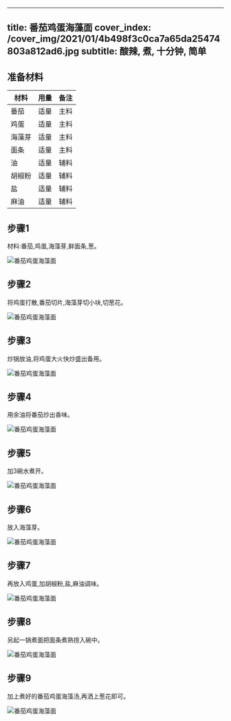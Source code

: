 
---
title: 番茄鸡蛋海藻面
cover_index: /cover_img/2021/01/4b498f3c0ca7a65da25474803a812ad6.jpg
subtitle: 酸辣, 煮, 十分钟, 简单
---

## 准备材料

| 材料     | 用量 | 备注|
| ------- | ----- | --- |
| 番茄 | 适量| 主料 |
| 鸡蛋 | 适量| 主料 |
| 海藻芽 | 适量| 主料 |
| 面条 | 适量| 主料 |
| 油 | 适量| 辅料 |
| 胡椒粉 | 适量| 辅料 |
| 盐 | 适量| 辅料 |
| 麻油 | 适量| 辅料 |

## 步骤1

材料:番茄,鸡蛋,海藻芽,鲜面条,葱。

![番茄鸡蛋海藻面](https://i8.meishichina.com/attachment/recipe/201010/201010141103095.jpg?x-oss-process=style/p320) 

## 步骤2

将鸡蛋打散,番茄切片,海藻芽切小块,切葱花。

![番茄鸡蛋海藻面](https://i8.meishichina.com/attachment/recipe/201010/201010141103293.jpg?x-oss-process=style/p320) 

## 步骤3

炒锅放油,将鸡蛋大火快炒盛出备用。

![番茄鸡蛋海藻面](https://i8.meishichina.com/attachment/recipe/201010/201010141103545.jpg?x-oss-process=style/p320) 

## 步骤4

用余油将番茄炒出香味。

![番茄鸡蛋海藻面](https://i8.meishichina.com/attachment/recipe/201010/201010141104110.jpg?x-oss-process=style/p320) 

## 步骤5

加3碗水煮开。

![番茄鸡蛋海藻面](https://i8.meishichina.com/attachment/recipe/201010/201010141104439.jpg?x-oss-process=style/p320) 

## 步骤6

放入海藻芽。

![番茄鸡蛋海藻面](https://i8.meishichina.com/attachment/recipe/201010/201010141104594.jpg?x-oss-process=style/p320) 

## 步骤7

再放入鸡蛋,加胡椒粉,盐,麻油调味。

![番茄鸡蛋海藻面](https://i8.meishichina.com/attachment/recipe/201010/201010141105255.jpg?x-oss-process=style/p320) 

## 步骤8

另起一锅煮面把面条煮熟捞入碗中。

![番茄鸡蛋海藻面](https://i8.meishichina.com/attachment/recipe/201010/201010141105482.jpg?x-oss-process=style/p320) 

## 步骤9

加上煮好的番茄鸡蛋海藻汤,再洒上葱花即可。

![番茄鸡蛋海藻面](https://i8.meishichina.com/attachment/recipe/201010/201010141106164.jpg?x-oss-process=style/p320) 

